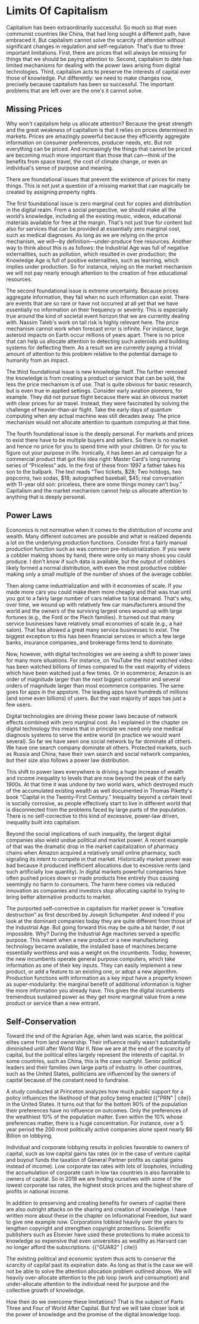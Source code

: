 # Limits Of Capitalism

Capitalism has been extraordinarily successful. So much so that even communist countries like China, that had long sought a different path, have embraced it. But capitalism cannot solve the scarcity of attention without significant changes in regulation and self-regulation. That&apos;s due to three important limitations. First, there are prices that will always be missing for things that we should be paying attention to. Second, capitalism to date has limited mechanisms for dealing with the power laws arising from digital technologies. Third, capitalism acts to preserve the interests of capital over those of knowledge. Put differently: we need to make changes now, precisely because capitalism has been so successful. The important problems that are left over are the one&apos;s it cannot solve.  

## Missing Prices

Why won&apos;t capitalism help us allocate attention? Because the great strength and the great weakness of capitalism is that it relies on prices determined in markets. Prices are amazingly powerful because they efficiently aggregate information on consumer preferences, producer needs, etc. But not everything can be priced. And increasingly the things that cannot be priced are becoming much more important than those that can&mdash;think of the benefits from space travel, the cost of climate change, or even an individual&apos;s sense of purpose and meaning.

There are foundational issues that prevent the existence of prices for many things. This is not just a question of a missing market that can magically be created by assigning property rights.

The first foundational issue is zero marginal cost for copies and distribution in the digital realm. From a social perspective, we should make all the world&apos;s knowledge, including all the existing music, videos, educational materials available for free at the margin. That&apos;s not just true for content but also for services that can be provided at essentially zero marginal cost, such as medical diagnoses. As long as we are relying on the price mechanism, we will&mdash;by definition&mdash;under-produce free resources. Another way to think about this is as follows: the Industrial Age was full of negative externalities, such as pollution, which resulted in over production; the Knowledge Age is full of positive externalities, such as learning, which implies under production. So for instance, relying on the market mechanism we will not pay nearly enough attention to the creation of free educational resources.  

The second foundational issue is extreme uncertainty. Because prices aggregate information, they fail when no such information can exist. There are events that are so rare or have not occurred at all yet that we have essentially no  information on their frequency or severity. This is especially true around the kind of societal event horizon that we are currently dealing with. Nassim Taleb&apos;s work on tail risk is highly relevant here. The price mechanism cannot work when forecast error is infinite. For instance, large asteroid impacts on Earth occur millions of years apart. There is no price that can help us allocate attention to detecting such asteroids and building systems for deflecting them. As a result we are currently paying a trivial amount of attention to this problem relative to the potential damage to humanity from an impact.

The third foundational issue is new knowledge itself. The further removed the knowledge is from creating a product or service that can be sold, the less the price mechanism is of use. That is quite obvious for basic research, but is even true in applied settings. Consider early aviation pioneers, for example. They did not pursue flight because there was an obvious market with clear prices for air travel. Instead, they were fascinated by solving the challenge of heavier-than-air flight. Take the early days of quantum computing when any actual machine was still decades away. The price mechanism would not allocate attention to quantum computing at that time.

The fourth foundational issue is the deeply personal. For markets and prices to exist there have to be multiple buyers and sellers. So there is no market and hence no price for you to spend time with your children. Or for you to figure out your purpose in life. Ironically, it has been an ad campaign for a commercial product that got this idea right: Master Card&apos;s long running series of &ldquo;Priceless&rdquo; ads. In the first of these from 1997 a father takes his son to the ballpark. The text reads &ldquo;Two tickets, $28; Two hotdogs, two popcorns, two sodas, $18; autographed baseball, $45; real conversation with 11-year old son: priceless, there are some things money can&apos;t buy.&rdquo; Capitalism and the market mechanism cannot help us allocate attention to anything that is deeply personal.   
    

## Power Laws

Economics is not normative when it comes to the distribution of income and wealth. Many different outcomes are possible and what is realized depends a lot on the underlying production functions. Consider first a fairly manual production function such as was common pre-industrialization. If you were a cobbler making shoes by hand, there were only so many shoes you could produce. I don&apos;t know if such data is available, but the output of cobblers likely formed a normal distribution, with even the most productive cobbler making only a small multiple of the number of shoes of the average cobbler.

Then along came industrialization and with it economies of scale. If you made more cars you could make them more cheaply and that was true until you got to a fairly large number of cars relative to total demand. That&apos;s why, over time, we wound up with relatively few car manufacturers around the world and the owners of the surviving largest ones wound up with large fortunes (e.g., the Ford or the Piech families). It turned out that many service businesses have relatively small economies of scale (e.g., a hair salon). That has allowed a great many service businesses to exist. The biggest exception to this has been financial services in which a few large banks, insurance companies, and brokerage firms tend to dominate.

Now, however, with digital technologies we are seeing a shift to power laws for many more situations. For instance, on YouTube the most watched video has been watched billions of times compared to the vast majority of videos which have been watched just a few times. Or in ecommerce, Amazon is an order of magnitude larger than the next biggest competitor and several orders of magnitude larger than most ecommerce companies. The same goes for apps in the appstore. The leading apps have hundreds of millions (and some even billions) of users. But the vast majority of apps has just a few users.

Digital technologies are driving these power laws because of network effects combined with zero marginal cost. As I explained in the chapter on digital technology this means that in principle we need only one medical diagnosis systems to serve the entire world (in practice we would want several). So far we have seen one social network by far dominate all others. We have one search company dominate all others. Protected markets, such as Russia and China, have their own search and social network companies, but their size also follows a power law distribution.  

This shift to power laws everywhere is driving a huge increase of wealth and income inequality to levels that are now beyond the peak of the early 1900s. At that time it was undone by two world wars, which destroyed much of the accumulated existing wealth as well documented in Thomas Piketty&apos;s book &ldquo;Capital in the Twenty-First Century.&rdquo; Inequality beyond a certain level is socially corrosive, as people effectively start to live in different world that is disconnected from the problems faced by large parts of the population. There is no self-corrective to this kind of excessive, power-law driven, inequality built into capitalism.  

Beyond the social implications of such inequality, the largest digital companies also wield undue political and market power. A recent example of that was the dramatic drop in the market capitalization of pharmacy chains when Amazon acquired a relatively small online pharmacy, such signaling its intent to compete in that market. Historically market power was bad because it produced inefficient allocations due to excessive rents (and such artificially low quantity). In digital markets powerful companies have often pushed prices down or made products free entirely thus causing seemingly no harm to consumers. The harm here comes via reduced innovation as companies and investors stop allocating capital to trying to bring better alternative products to market. 

The purported self-corrective in capitalism for market power is &ldquo;creative destruction&rdquo; as first described by Joseph Schumpeter. And indeed if you look at the dominant companies today they are quite different from those of the Industrial Age. But going forward this may be quite a bit harder, if not impossible. Why? During the Industrial Age machines served a specific purpose. This meant when a new product or a new manufacturing technology became available, the installed base of machines became essentially worthless and was a weight on the incumbents. Today, however, the new incumbents operate general purpose computers, which take information as one of their key inputs. They can easily implement a new product, or add a feature to an existing one, or adopt a new algorithm. Production functions with information as a key input have a property known as super-modularity: the marginal benefit of additional information is higher the more information you already have. This gives the digital incumbents tremendous sustained power as they get more marginal value from a new product or service than a new entrant.  


## Self-Conservation

Toward the end of the Agrarian Age, when land was scarce, the political elites came from land ownership. Their influence really wasn&apos;t substantially diminished until after World War II. Now we are at the end of the scarcity of capital, but the political elites largely represent the interests of capital. In some countries, such as China, this is the case outright. Senior political leaders and their families own large parts of industry. In other countries, such as the United States, politicians are influenced by the owners of capital because of the constant need to fundraise.

A study conducted at Princeton analyzes how much public support for a policy influences the likelihood of that policy being enacted {{"PRN" | cite}} in the United States. It turns out that for the bottom 90% of the population their preferences have no influence on outcomes. Only the preferences of the wealthiest 10% of the population matter. Even within the 10% whose preferences matter, there is a huge concentration. For instance, over a 5 year period the 200 most politically active companies alone spent nearly $6 Billion on lobbying.

Individual and corporate lobbying results in policies favorable to owners of capital, such as low capital gains tax rates (or in the case of venture capital and buyout funds the taxation of General Partner profits as capital gains instead of income). Low corporate tax rates with lots of loopholes, including the accumulation of corporate cash in low tax countries is also favorable to owners of capital. So in 2018 we are finding ourselves with some of the lowest corporate tax rates, the highest stock prices and the highest share of profits in national income. 

In addition to preserving and creating benefits for owners of capital there are also outright attacks on the sharing and creation of knowledge. I have written more about these in the chapter on Informational Freedom, but want to give one example now. Corporations lobbied heavily over the years to lengthen copyright and strengthen copyright protections. Scientific publishers such as Elsevier have used these protections to make access to knowledge so expensive that even universities as wealthy as Harvard can no longer afford the subscriptions. {{"GUAR2" | cite}}

The existing political and economic system thus acts to conserve the scarcity of capital past its expiration date. As long as that is the case we will not be able to solve the attention allocation problem outlined above. We will heavily over-allocate attention to the job loop (work and consumption) and under-allocate attention to the individual need for purpose and the collective growth of knowledge.  

How then do we overcome these limitations? That is the subject of Parts Three and Four of World After Capital. But first we will take closer look at the power of knowledge and the promise of the digital knowledge loop.
